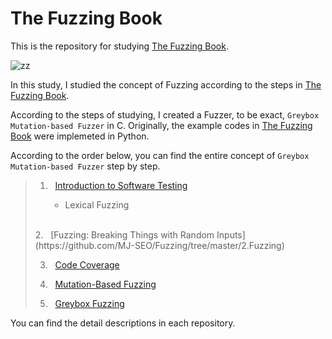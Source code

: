 # The Fuzzing Book

This is the repository for studying [The Fuzzing Book](https://www.fuzzingbook.org/).



![zz](https://user-images.githubusercontent.com/63425775/128324986-5cde3c5e-f4e1-4499-a13e-d9c4cb01028f.PNG)


In this study, I studied the concept of Fuzzing according to the steps in [The Fuzzing Book](https://www.fuzzingbook.org/).

According to the steps of studying, I created a Fuzzer, to be exact, ```Greybox Mutation-based Fuzzer``` in C.  Originally, the example codes in [The Fuzzing Book](https://www.fuzzingbook.org/) were implemeted in Python.



According to the order below, you can find the entire concept of ```Greybox Mutation-based Fuzzer``` step by step.


>1. &nbsp;&nbsp;[Introduction to Software Testing](https://github.com/MJ-SEO/Fuzzing/tree/master/1.Testing)
>
>      - Lexical Fuzzing
> <br/>           
>  2. &nbsp;&nbsp;[Fuzzing: Breaking Things with Random Inputs](https://github.com/MJ-SEO/Fuzzing/tree/master/2.Fuzzing)
>
>  3. &nbsp;&nbsp;[Code Coverage](https://github.com/MJ-SEO/Fuzzing/tree/master/3.Code_Coverage)
>
>   4. &nbsp;&nbsp;[Mutation-Based Fuzzing](https://github.com/MJ-SEO/Fuzzing/tree/master/4.Mutation_Fuzzing)
>
>    5. &nbsp;&nbsp;[Greybox Fuzzing](https://github.com/MJ-SEO/Fuzzing/tree/master/5.>Greybox_Fuzzing)


You can find the detail descriptions in each repository. 